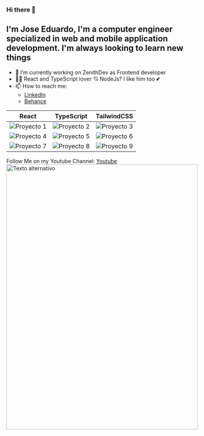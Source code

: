 ### Hi there 👋

## I'm Jose Eduardo, I'm a computer engineer specialized in web and mobile application development. I'm always looking to learn new things


- 🔭 I’m currently working on ZenithDev as Frontend developer
- 👩‍💻 React and TypeScript lover 💘 NodeJs? I like him too 💕
- 📫 How to reach me:
  - [LinkedIn](https://www.linkedin.com/in/jose-carrera-039b49255/)
  - [Behance](https://www.behance.net/joseedcarrera)
 

| React | TypeScript | TailwindCSS |
|------------|------------|------------|
| ![Proyecto 1](https://res.cloudinary.com/domiyeyad/image/upload/v1712683278/Vue.js_3_Setup_1_skccss.png) | ![Proyecto 2](https://res.cloudinary.com/domiyeyad/image/upload/v1712683267/NEXT.JS_op4qpz.png) | ![Proyecto 3](https://res.cloudinary.com/domiyeyad/image/upload/v1712683290/Logo_Courses_Proyect_ewbe1n.png) |
| ![Proyecto 4](https://res.cloudinary.com/domiyeyad/image/upload/v1712683290/Video_Games_Shop_kttgxs.png) | ![Proyecto 5](https://res.cloudinary.com/domiyeyad/image/upload/v1712683290/MUSIC_PLAYER_WITH_LAST.FM_icwe5r.png) | ![Proyecto 6](https://res.cloudinary.com/domiyeyad/image/upload/v1712683290/Teslo_-_shop_1_yuptm1.png) |
| ![Proyecto 7](https://res.cloudinary.com/domiyeyad/image/upload/v1712683290/POKEAPI_WIKI_qvregl.png) | ![Proyecto 8](https://res.cloudinary.com/domiyeyad/image/upload/v1712683290/Crew_Commander._1_crimhh.png) | ![Proyecto 9](https://res.cloudinary.com/domiyeyad/image/upload/v1712683290/Didaskalia_Logo_1_bmgcam.png) |

Follow Me on my Youtube Channel: 
[Youtube](https://www.youtube.com/channel/UCDolWbX7UnN3JAy5rN9TWag)
<img src="https://res.cloudinary.com/domiyeyad/image/upload/v1712683290/ReacTion_y59zam.png" alt="Texto alternativo" width="100%" height="700">
